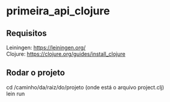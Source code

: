 # primeira_api_clojure

## Requisitos
Leiningen: https://leiningen.org/ <br>
Clojure: https://clojure.org/guides/install_clojure

## Rodar o projeto
cd /caminho/da/raiz/do/projeto (onde está o arquivo project.clj) <br>
lein run

